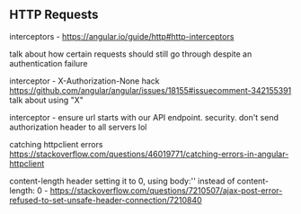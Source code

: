 ## HTTP Requests

interceptors - https://angular.io/guide/http#http-interceptors

talk about how certain requests should still go through despite an authentication failure

interceptor - X-Authorization-None hack https://github.com/angular/angular/issues/18155#issuecomment-342155391 talk about using "X"


interceptor - ensure url starts with our API endpoint. security. don't send authorization header to all servers lol

catching httpclient errors https://stackoverflow.com/questions/46019771/catching-errors-in-angular-httpclient


content-length header setting it to 0, using body:'' instead of content-length: 0 - https://stackoverflow.com/questions/7210507/ajax-post-error-refused-to-set-unsafe-header-connection/7210840

<!--
### Caching

Some data rarely changes and
talk about caching techniques. for example, we can show old data initially (if available) and update with the newest info when it comes. cache eviction? disable for admin areas in case a decision is made on outdated info? make sure to still show feedback if a request fails, of course. but this would be covered by the default case. -->
